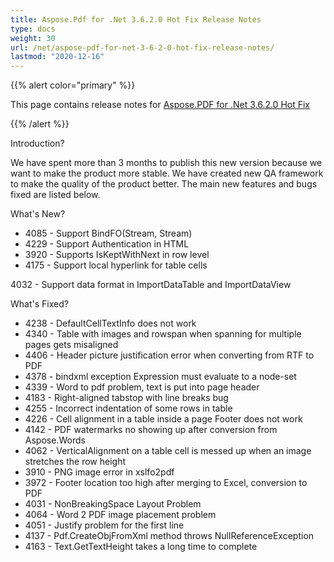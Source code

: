 ```yaml
---
title: Aspose.Pdf for .Net 3.6.2.0 Hot Fix Release Notes
type: docs
weight: 30
url: /net/aspose-pdf-for-net-3-6-2-0-hot-fix-release-notes/
lastmod: "2020-12-16"
---
```


{{% alert color="primary" %}} 

This page contains release notes for [Aspose.PDF for .Net 3.6.2.0 Hot Fix](http://www.aspose.com/downloads/pdf/net/new-releases/aspose.pdf-for-.net-3.6.2.0-hot-fix/)

{{% /alert %}} 

Introduction? 

We have spent more than 3 months to publish this new version because we want to 
make the product more stable. We have created new QA framework to make the 
quality of the product better. The main new features and bugs fixed are listed 
below. 

What's New? 

- 4085 - Support 
  BindFO(Stream, Stream)
- 4229 - Support 
  Authentication in HTML
- 3920 - Supports 
  IsKeptWithNext in row level
- 4175 - Support 
  local hyperlink for table cells

4032 - 
Support data 
format in ImportDataTable and ImportDataView 

What's Fixed? 

- 4238 - DefaultCellTextInfo 
  does not work
- 4340 - Table 
  with images and rowspan when spanning for multiple pages gets misaligned
- 4406 - Header 
  picture justification error when converting from RTF to PDF
- 4378 - bindxml 
  exception Expression must evaluate to a node-set
- 4339 - Word 
  to pdf problem, text is put into page header
- 4183 - Right-aligned 
  tabstop with line breaks bug
- 4255 - 
  Incorrect 
  indentation of some rows in table 
- 4226 - Cell 
  alignment in a table inside a page Footer does not work
- 4142 - PDF 
  watermarks no showing up after conversion from Aspose.Words
- 4062 - VerticalAlignment 
  on a table cell is messed up when an image stretches the row height
- 3910 - PNG 
  image error in xslfo2pdf
- 3972 - Footer 
  location too high after merging to Excel, conversion to PDF
- 4031 - NonBreakingSpace 
  Layout Problem
- 4064 - Word 
  2 PDF image placement problem
- 4051 - Justify 
  problem for the first line
- 4137 - Pdf.CreateObjFromXml 
  method throws NullReferenceException
- 4163 - Text.GetTextHeight 
  takes a long time to complete 
